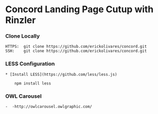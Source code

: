 
Concord Landing Page Cutup with Rinzler 
========================

### Clone Locally

    HTTPS:  git clone https://github.com/erickolivares/concord.git
    SSH:    git clone https://github.com/erickolivares/concord.git

### LESS Configuration

    * [Install LESS](https://github.com/less/less.js)

        npm install less

### OWL Carousel

    -  -http://owlcarousel.owlgraphic.com/
